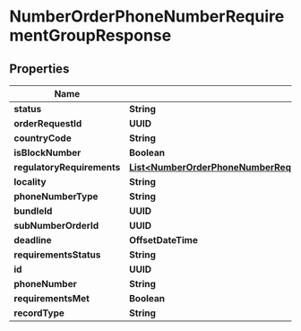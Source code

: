 

# NumberOrderPhoneNumberRequirementGroupResponse


## Properties

| Name | Type | Description | Notes |
|------------ | ------------- | ------------- | -------------|
|**status** | **String** |  |  [optional] |
|**orderRequestId** | **UUID** |  |  [optional] |
|**countryCode** | **String** |  |  [optional] |
|**isBlockNumber** | **Boolean** |  |  [optional] |
|**regulatoryRequirements** | [**List&lt;NumberOrderPhoneNumberRequirementGroupResponseRegulatoryRequirementsInner&gt;**](NumberOrderPhoneNumberRequirementGroupResponseRegulatoryRequirementsInner.md) |  |  [optional] |
|**locality** | **String** |  |  [optional] |
|**phoneNumberType** | **String** |  |  [optional] |
|**bundleId** | **UUID** |  |  [optional] |
|**subNumberOrderId** | **UUID** |  |  [optional] |
|**deadline** | **OffsetDateTime** |  |  [optional] |
|**requirementsStatus** | **String** |  |  [optional] |
|**id** | **UUID** |  |  [optional] |
|**phoneNumber** | **String** |  |  [optional] |
|**requirementsMet** | **Boolean** |  |  [optional] |
|**recordType** | **String** |  |  [optional] |



